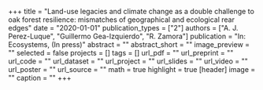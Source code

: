 +++
title = "Land-use legacies and climate change as a double challenge to oak forest resilience: mismatches of geographical and ecological rear edges"
date = "2020-01-01"
publication_types = ["2"]
authors = ["A. J. Perez-Luque", "Guillermo Gea-Izquierdo", "R. Zamora"]
publication = "In: Ecosystems, (In press)"
abstract = ""
abstract_short = ""
image_preview = ""
selected = false
projects = []
tags = []
url_pdf = ""
url_preprint = ""
url_code = ""
url_dataset = ""
url_project = ""
url_slides = ""
url_video = ""
url_poster = ""
url_source = ""
math = true
highlight = true
[header]
image = ""
caption = ""
+++
